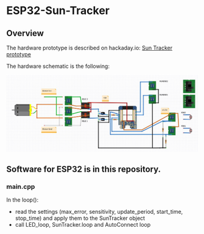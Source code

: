 # ESP32-Sun-Tracker

## Overview

The hardware prototype is described on hackaday.io: [Sun Tracker prototype](https://hackaday.io/project/188318-sun-tracker-prototype)

The hardware schematic is the following:

![](https://github.com/guido57/ESP32-Sun-Tracker/blob/master/docs/schematic.jpg)

## Software for ESP32 is in this repository.

### main.cpp

In the loop():
* read the settings (max_error, sensitivity, update_period, start_time, stop_time) and apply them to the SunTracker object
* call LED_loop, SunTracker.loop and AutoConnect loop






